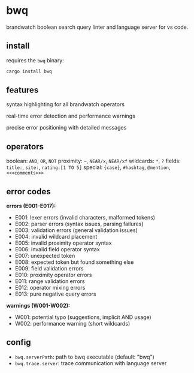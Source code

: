 # bwq

brandwatch boolean search query linter and language server for vs code.

## install

requires the `bwq` binary:

```bash
cargo install bwq
```

## features

syntax highlighting for all brandwatch operators

real-time error detection and performance warnings  

precise error positioning with detailed messages

## operators

boolean: `AND`, `OR`, `NOT`
proximity: `~`, `NEAR/x`, `NEAR/xf`
wildcards: `*`, `?`
fields: `title:`, `site:`, `rating:[1 TO 5]`
special: `{case}`, `#hashtag`, `@mention`, `<<<comments>>>`

## error codes

**errors (E001-E017):**

- E001: lexer errors (invalid characters, malformed tokens)
- E002: parser errors (syntax issues, parsing failures)  
- E003: validation errors (general validation issues)
- E004: invalid wildcard placement
- E005: invalid proximity operator syntax
- E006: invalid field operator syntax
- E007: unexpected token
- E008: expected token but found something else
- E009: field validation errors
- E010: proximity operator errors
- E011: range validation errors
- E012: operator mixing errors
- E013: pure negative query errors

**warnings (W001-W002):**

- W001: potential typo (suggestions, implicit AND usage)
- W002: performance warning (short wildcards)

## config

- `bwq.serverPath`: path to bwq executable (default: "bwq")
- `bwq.trace.server`: trace communication with language server
